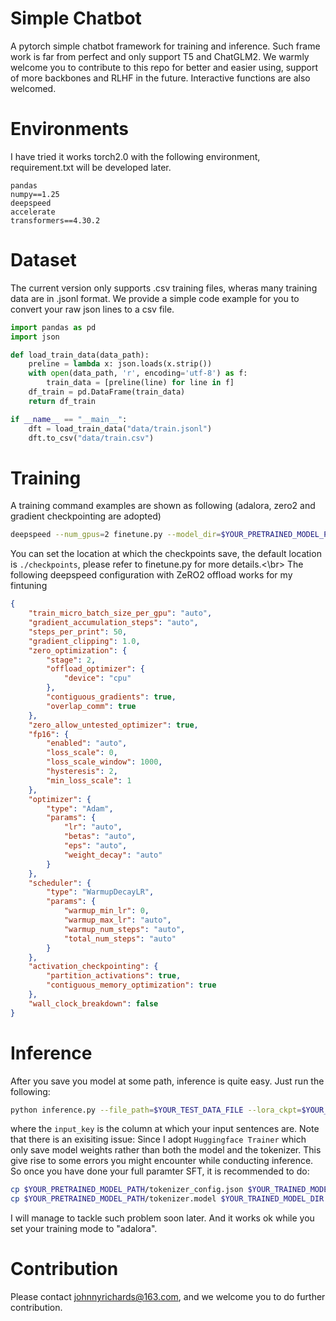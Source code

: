 # Simple Chatbot
A pytorch simple chatbot framework for training and inference. Such frame work is far from perfect and only support T5 and ChatGLM2. We warmly welcome you to contribute to this repo for better and easier using, support of more backbones and RLHF in the future. Interactive functions are also welcomed.

# Environments
I have tried it works torch2.0 with the following environment, requirement.txt will be developed later.
```
pandas
numpy==1.25
deepspeed
accelerate
transformers==4.30.2
```

# Dataset
The current version only supports .csv training files, wheras many training data are in .jsonl format. We provide a simple code example for you to convert your raw json lines to a csv file.
``` python
import pandas as pd
import json

def load_train_data(data_path):
    preline = lambda x: json.loads(x.strip())
    with open(data_path, 'r', encoding='utf-8') as f:
        train_data = [preline(line) for line in f]
    df_train = pd.DataFrame(train_data)
    return df_train

if __name__ == "__main__":
    dft = load_train_data("data/train.jsonl")
    dft.to_csv("data/train.csv")
```

# Training
A training command examples are shown as following (adalora, zero2 and gradient checkpointing are adopted)
``` Bash
deepspeed --num_gpus=2 finetune.py --model_dir=$YOUR_PRETRAINED_MODEL_PATH --fp16 --batch_size=2 --max_length=3900 --save_steps=1000 --epochs=2 --warmup_steps=200 --gradient_accumulation_steps=2 --lora=adalora -—gradient_checkpointing
```
You can set the location at which the checkpoints save, the default location is `./checkpoints`, please refer to finetune.py for more details.<\br>
The following deepspeed configuration with ZeRO2 offload works for my fintuning
``` json
{
    "train_micro_batch_size_per_gpu": "auto",
    "gradient_accumulation_steps": "auto",
    "steps_per_print": 50,
    "gradient_clipping": 1.0,
    "zero_optimization": {
        "stage": 2,
        "offload_optimizer": {
            "device": "cpu"
        },
        "contiguous_gradients": true,
        "overlap_comm": true
    },
    "zero_allow_untested_optimizer": true,
    "fp16": {
        "enabled": "auto",
        "loss_scale": 0,
        "loss_scale_window": 1000,
        "hysteresis": 2,
        "min_loss_scale": 1
    },
    "optimizer": {
        "type": "Adam",
        "params": {
            "lr": "auto",
            "betas": "auto",
            "eps": "auto",
            "weight_decay": "auto"
        }
    },
    "scheduler": {
        "type": "WarmupDecayLR",
        "params": {
            "warmup_min_lr": 0,
            "warmup_max_lr": "auto",
            "warmup_num_steps": "auto",
            "total_num_steps": "auto"
        }
    },
    "activation_checkpointing": {
        "partition_activations": true,
        "contiguous_memory_optimization": true
    },
    "wall_clock_breakdown": false
}
```

# Inference
After you save you model at some path, inference is quite easy. Just run the following:
``` Bash
python inference.py --file_path=$YOUR_TEST_DATA_FILE --lora_ckpt=$YOUR_LORA_WEIGHT_SAVE_DIR --model_dir=$YOUR_BASE_OR_TRAINED_MODEL_DIR --max_new_tokens=256 --max_length=3900 --input_key=$YOUR_INPUT_SENTENCE_KEY --output_dir=result_2000.csv
```
where the `input_key` is the column at which your input sentences are. Note that there is an exisiting issue: Since I adopt `Huggingface Trainer` which only save model weights rather than both the model and the tokenizer. This give rise to some errors you might encounter while conducting inference. So once you have done your full paramter SFT, it is recommended to do:
``` Bash
cp $YOUR_PRETRAINED_MODEL_PATH/tokenizer_config.json $YOUR_TRAINED_MODEL_DIR
cp $YOUR_PRETRAINED_MODEL_PATH/tokenizer.model $YOUR_TRAINED_MODEL_DIR
```
I will manage to tackle such problem soon later. And it works ok while you set your training mode to "adalora".

# Contribution
Please contact johnnyrichards@163.com, and we welcome you to do further contribution.